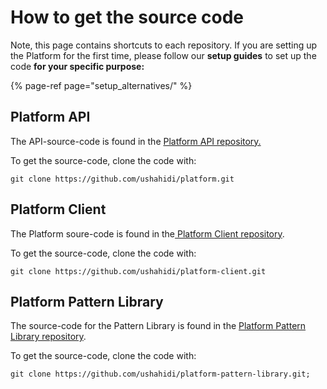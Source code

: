 # How to get the source code

Note, this page contains shortcuts to each repository. If you are setting up the Platform for the first time, please follow our **setup guides** to set up the code **for your specific purpose:**

{% page-ref page="setup\_alternatives/" %}

## Platform API

The API-source-code is found in the [Platform API repository.](https://github.com/ushahidi/platform)

To get the source-code, clone the code with:

```text
git clone https://github.com/ushahidi/platform.git
```

## Platform Client

The Platform soure-code is found in the[ Platform Client repository](https://github.com/ushahidi/platform-client).

To get the source-code, clone the code with:

```text
git clone https://github.com/ushahidi/platform-client.git
```

## Platform Pattern Library

The source-code for the Pattern Library is found in the [Platform Pattern Library repository](https://github.com/ushahidi/platform-pattern-library).

To get the source-code, clone the code with:

```text
git clone https://github.com/ushahidi/platform-pattern-library.git;
```

